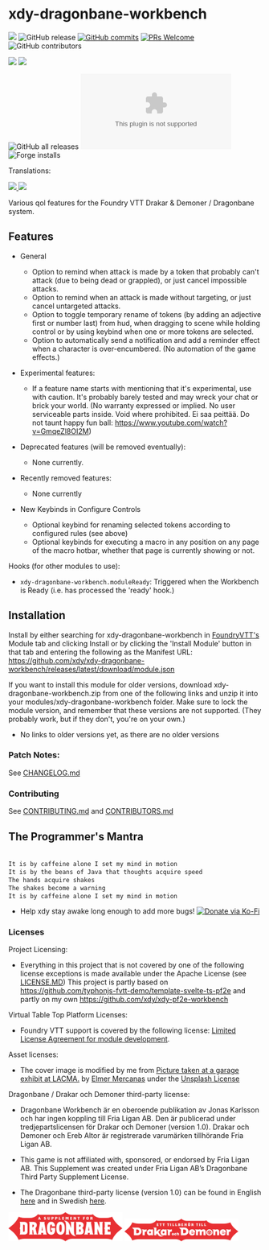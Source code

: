 # xdy-dragonbane-workbench

![](https://img.shields.io/badge/dynamic/json.svg?url=https%3A%2F%2Fraw.githubusercontent.com%2Fxdy%2Fxdy-dragonbane-workbench%2Fmain%2Fstatic/%2Fmodule.json&label=version&query=$.version&colorB=blue)
![GitHub release](https://img.shields.io/github/release-date/xdy/xdy-dragonbane-workbench) [![GitHub commits](https://img.shields.io/github/commits-since/xdy/xdy-dragonbane-workbench/latest)](https://github.com/xdy/xdy-dragonbane-workbench/commits/)  [![PRs Welcome](https://img.shields.io/badge/PRs-welcome-brightgreen.svg?style=flat-square)](http://makeapullrequest.com) ![GitHub contributors](https://img.shields.io/github/contributors/xdy/xdy-dragonbane-workbench)

![](https://img.shields.io/endpoint?url=https%3A%2F%2Ffoundryshields.com%2Fversion%3Fstyle%3Dflat%26url%3Dhttps%3A%2F%2Fraw.githubusercontent.com%2Fxdy%2Fxdy-dragonbane-workbench%2Fmain%2Fstatic%2Fmodule.json)
![](https://img.shields.io/endpoint?url=https%3A%2F%2Ffoundryshields.com%2Fsystem%3FnameType%3Dshort%26showVersion%3D1%26style%3Dflat%26url%3Dhttps%3A%2F%2Fraw.githubusercontent.com%2Fxdy%2Fxdy-dragonbane-workbench%2Fmain%2Fstatic%2Fmodule.json)

![GitHub all releases](https://img.shields.io/github/downloads/xdy/xdy-dragonbane-workbench/total) ![the latest version zip](https://img.shields.io/github/downloads/xdy/xdy-dragonbane-workbench/latest/xdy-dragonbane-workbench.zip) ![Forge installs](https://img.shields.io/badge/dynamic/json?label=Forge%20Installs&query=package.installs&suffix=%25&url=https%3A%2F%2Fforge-vtt.com%2Fapi%2Fbazaar%2Fpackage%2Fxdy-dragonbane-workbench)

Translations:

<a href="https://gitlocalize.com/repo/10290?utm_source=badge"> <img src="https://gitlocalize.com/repo/10290/whole_project/badge.svg" /> </a>
<a href="https://gitlocalize.com/repo/10290/sv?utm_source=badge"> <img src="https://gitlocalize.com/repo/10290/sv/badge.svg" /> </a>

Various qol features for the Foundry VTT Drakar & Demoner / Dragonbane system.

## Features

* General
  * Option to remind when attack is made by a token that probably can't attack (due to being dead or grappled), or just
    cancel impossible attacks.
  * Option to remind when an attack is made without targeting, or just cancel untargeted attacks.
  * Option to toggle temporary rename of tokens (by adding an adjective first or number last) from hud, when dragging to
    scene while holding control or by using keybind when one or more tokens are selected.
  * Option to automatically send a notification and add a reminder effect when a character is over-encumbered. (No automation of the game effects.)

* Experimental features:
  * If a feature name starts with mentioning that it's experimental, use with caution. It's probably barely tested and
    may wreck your chat or brick your world. (No warranty expressed or implied. No user serviceable parts inside. Void
    where prohibited. Ei saa peittää. Do not taunt happy fun ball: https://www.youtube.com/watch?v=GmqeZl8OI2M)

* Deprecated features (will be removed eventually):
  * None currently.

* Recently removed features:
  * None currently

* New Keybinds in Configure Controls
  * Optional keybind for renaming selected tokens according to configured rules (see above)
  * Optional keybinds for executing a macro in any position on any page of the macro hotbar, whether that page is
    currently showing or not.

Hooks (for other modules to use):

* `xdy-dragonbane-workbench.moduleReady`: Triggered when the Workbench is Ready (i.e. has processed the 'ready'
  hook.)

## Installation

Install by either searching for xdy-dragonbane-workbench in [FoundryVTT's](https://foundryvtt.com/) Module tab and
clicking Install or by clicking the 'Install Module' button in that tab and entering the following as the Manifest
URL: https://github.com/xdy/xdy-dragonbane-workbench/releases/latest/download/module.json

If you want to install this module for older versions, download xdy-dragonbane-workbench.zip from one of the following
links and unzip it into your modules/xdy-dragonbane-workbench folder. Make sure to lock the module version, and remember
that these versions are not supported. (They probably work, but if they don't, you're on your own.)

* No links to older versions yet, as there are no older versions

### Patch Notes:

See [CHANGELOG.md](CHANGELOG.md)

### Contributing

See [CONTRIBUTING.md](CONTRIBUTING.md) and [CONTRIBUTORS.md](CONTRIBUTORS.md)

## The Programmer's Mantra

```

It is by caffeine alone I set my mind in motion
It is by the beans of Java that thoughts acquire speed
The hands acquire shakes
The shakes become a warning
It is by caffeine alone I set my mind in motion

```

* Help xdy stay awake long enough to add more
  bugs! [![Donate via Ko-Fi](https://img.shields.io/badge/support-ko--fi-ff4646?style=flat-square&logo=ko-fi)](https://ko-fi.com/xdy1337)

### Licenses

Project Licensing:

* Everything in this project that is not covered by one of the following license exceptions is made available under the
  Apache License (see [LICENSE.MD](LICENSE.md)) This project is partly based
  on https://github.com/typhonjs-fvtt-demo/template-svelte-ts-pf2e and partly on my
  own https://github.com/xdy/xdy-pf2e-workbench

Virtual Table Top Platform Licenses:

* Foundry VTT support is covered by the following
  license: [Limited License Agreement for module development](https://foundryvtt.com/article/license/).

Asset licenses:

* The cover image is modified by me
  from [Picture taken at a garage exhibit at LACMA.](https://unsplash.com/photos/1UimDTf69ho)
  by [Elmer Mercanas](https://unsplash.com/@elmercanasjr) under the [Unsplash License](https://unsplash.com/license)

Dragonbane / Drakar och Demoner third-party license:

* Dragonbane Workbench är en oberoende publikation av Jonas Karlsson och har ingen koppling till Fria Ligan AB. Den är
  publicerad under tredjepartslicensen för Drakar och Demoner (version 1.0). Drakar och Demoner och Ereb Altor är
  registrerade varumärken tillhörande Fria Ligan AB.

* This game is not affiliated with, sponsored, or endorsed by Fria Ligan AB. This Supplement was created under Fria
  Ligan
  AB’s Dragonbane Third Party Supplement License.

* The Dragonbane third-party license (version 1.0) can be found in
  English [here](https://freeleaguepublishing.com/wp-content/uploads/2023/11/Dragonbane-License-Agreement.pdf) and in
  Swedish [here](https://freeleaguepublishing.com/wp-content/uploads/2023/11/Drakar-och-Demoner-tredjepartslicens.pdf).

<!--suppress CheckImageSize -->
<img src="static/assets/media/dragonbane-licenslogo-rod.webp" width="45%" alt="Dragonbane compatibility logo">
<!--suppress CheckImageSize -->
<img src="static/assets/media/drakar-och-demoner-licenslogo-rod.webp" width="45%" alt="Drakar och Demoner kompatibilitetslogga">

